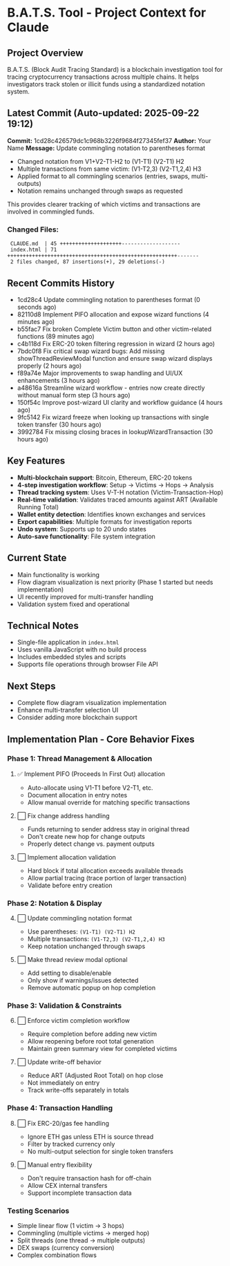 # B.A.T.S. Tool - Project Context for Claude

## Project Overview
B.A.T.S. (Block Audit Tracing Standard) is a blockchain investigation tool for tracing cryptocurrency transactions across multiple chains. It helps investigators track stolen or illicit funds using a standardized notation system.

## Latest Commit (Auto-updated: 2025-09-22 19:12)

**Commit:** 1cd28c426579dc1c968b3226f9684f27345fef37
**Author:** Your Name
**Message:** Update commingling notation to parentheses format

- Changed notation from V1+V2-T1-H2 to (V1-T1) (V2-T1) H2
- Multiple transactions from same victim: (V1-T2,3) (V2-T1,2,4) H3
- Applied format to all commingling scenarios (entries, swaps, multi-outputs)
- Notation remains unchanged through swaps as requested

This provides clearer tracking of which victims and transactions are involved in commingled funds.

### Changed Files:
```
 CLAUDE.md  | 45 ++++++++++++++++++++-------------------
 index.html | 71 +++++++++++++++++++++++++++++++++++++++++++++++++++++++-------
 2 files changed, 87 insertions(+), 29 deletions(-)
```

## Recent Commits History

- 1cd28c4 Update commingling notation to parentheses format (0 seconds ago)
- 82110d8 Implement PIFO allocation and expose wizard functions (4 minutes ago)
- b55fac7 Fix broken Complete Victim button and other victim-related functions (89 minutes ago)
- c4b118d Fix ERC-20 token filtering regression in wizard (2 hours ago)
- 7bdc0f8 Fix critical swap wizard bugs: Add missing showThreadReviewModal function and ensure swap wizard displays properly (2 hours ago)
- f89a74e Major improvements to swap handling and UI/UX enhancements (3 hours ago)
- a48616a Streamline wizard workflow - entries now create directly without manual form step (3 hours ago)
- 150f54c Improve post-wizard UI clarity and workflow guidance (4 hours ago)
- 9fc5142 Fix wizard freeze when looking up transactions with single token transfer (30 hours ago)
- 3992784 Fix missing closing braces in lookupWizardTransaction (30 hours ago)

## Key Features
- **Multi-blockchain support**: Bitcoin, Ethereum, ERC-20 tokens
- **4-step investigation workflow**: Setup → Victims → Hops → Analysis
- **Thread tracking system**: Uses V-T-H notation (Victim-Transaction-Hop)
- **Real-time validation**: Validates traced amounts against ART (Available Running Total)
- **Wallet entity detection**: Identifies known exchanges and services
- **Export capabilities**: Multiple formats for investigation reports
- **Undo system**: Supports up to 20 undo states
- **Auto-save functionality**: File system integration

## Current State
- Main functionality is working
- Flow diagram visualization is next priority (Phase 1 started but needs implementation)
- UI recently improved for multi-transfer handling
- Validation system fixed and operational

## Technical Notes
- Single-file application in `index.html`
- Uses vanilla JavaScript with no build process
- Includes embedded styles and scripts
- Supports file operations through browser File API

## Next Steps
- Complete flow diagram visualization implementation
- Enhance multi-transfer selection UI
- Consider adding more blockchain support

## Implementation Plan - Core Behavior Fixes

### Phase 1: Thread Management & Allocation
1. ✅ Implement PIFO (Proceeds In First Out) allocation
   - Auto-allocate using V1-T1 before V2-T1, etc.
   - Document allocation in entry notes
   - Allow manual override for matching specific transactions

2. ⬜ Fix change address handling
   - Funds returning to sender address stay in original thread
   - Don't create new hop for change outputs
   - Properly detect change vs. payment outputs

3. ⬜ Implement allocation validation
   - Hard block if total allocation exceeds available threads
   - Allow partial tracing (trace portion of larger transaction)
   - Validate before entry creation

### Phase 2: Notation & Display
4. ⬜ Update commingling notation format
   - Use parentheses: `(V1-T1) (V2-T1) H2`
   - Multiple transactions: `(V1-T2,3) (V2-T1,2,4) H3`
   - Keep notation unchanged through swaps

5. ⬜ Make thread review modal optional
   - Add setting to disable/enable
   - Only show if warnings/issues detected
   - Remove automatic popup on hop completion

### Phase 3: Validation & Constraints
6. ⬜ Enforce victim completion workflow
   - Require completion before adding new victim
   - Allow reopening before root total generation
   - Maintain green summary view for completed victims

7. ⬜ Update write-off behavior
   - Reduce ART (Adjusted Root Total) on hop close
   - Not immediately on entry
   - Track write-offs separately in totals

### Phase 4: Transaction Handling
8. ⬜ Fix ERC-20/gas fee handling
   - Ignore ETH gas unless ETH is source thread
   - Filter by tracked currency only
   - No multi-output selection for single token transfers

9. ⬜ Manual entry flexibility
   - Don't require transaction hash for off-chain
   - Allow CEX internal transfers
   - Support incomplete transaction data

### Testing Scenarios
- Simple linear flow (1 victim → 3 hops)
- Commingling (multiple victims → merged hop)
- Split threads (one thread → multiple outputs)
- DEX swaps (currency conversion)
- Complex combination flows
